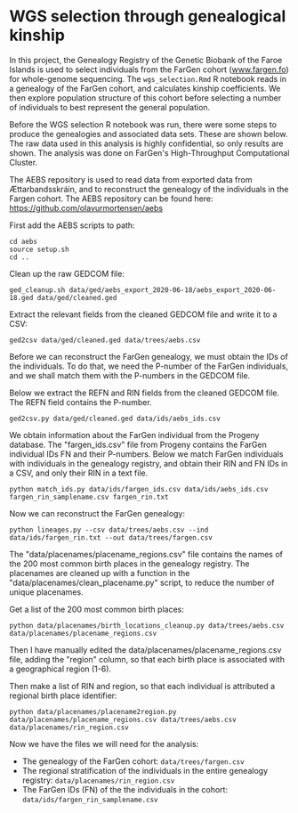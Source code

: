 # WGS selection through genealogical kinship

In this project, the Genealogy Registry of the Genetic Biobank of the Faroe Islands is used to select individuals from the FarGen cohort (www.fargen.fo) for whole-genome sequencing. The `wgs_selection.Rmd` R notebook reads in a genealogy of the FarGen cohort, and calculates kinship coefficients. We then explore population structure of this cohort before selecting a number of individuals to best represent the general population.

Before the WGS selection R notebook was run, there were some steps to produce the genealogies and associated data sets. These are shown below. The raw data used in this analysis is highly confidential, so only results are shown. The analysis was done on FarGen's High-Throughput Computational Cluster.

The AEBS repository is used to read data from exported data from Ættarbandsskráin, and to reconstruct the genealogy of the individuals in the Fargen cohort. The AEBS repository can be found here: https://github.com/olavurmortensen/aebs

First add the AEBS scripts to path:

```
cd aebs
source setup.sh
cd ..
```

Clean up the raw GEDCOM file:

```
ged_cleanup.sh data/ged/aebs_export_2020-06-18/aebs_export_2020-06-18.ged data/ged/cleaned.ged
```

Extract the relevant fields from the cleaned GEDCOM file and write it to a CSV:

```
ged2csv data/ged/cleaned.ged data/trees/aebs.csv
```

Before we can reconstruct the FarGen genealogy, we must obtain the IDs of the individuals. To do that, we need the P-number of the FarGen individuals, and we shall match them with the P-numbers in the GEDCOM file.

Below we extract the REFN and RIN fields from the cleaned GEDCOM file. The REFN field contains the P-number.

```
ged2csv.py data/ged/cleaned.ged data/ids/aebs_ids.csv
```

We obtain information about the FarGen individual from the Progeny database. The "fargen_ids.csv" file from Progeny contains the FarGen individual IDs FN and their P-numbers. Below we match FarGen individuals with individuals in the genealogy registry, and obtain their RIN and FN IDs in a CSV, and only their RIN in a text file.

```
python match_ids.py data/ids/fargen_ids.csv data/ids/aebs_ids.csv fargen_rin_samplename.csv fargen_rin.txt
```

Now we can reconstruct the FarGen genealogy:

```
python lineages.py --csv data/trees/aebs.csv --ind data/ids/fargen_rin.txt --out data/trees/fargen.csv
```

The "data/placenames/placename_regions.csv" file contains the names of the 200 most common birth places in the genealogy registry. The placenames are cleaned up with a function in the "data/placenames/clean_placename.py" script, to reduce the number of unique placenames.

Get a list of the 200 most common birth places:

```
python data/placenames/birth_locations_cleanup.py data/trees/aebs.csv data/placenames/placename_regions.csv
```

Then I have manually edited the data/placenames/placename_regions.csv file, adding the "region" column, so that each birth place is associated with a geographical region (1-6).

Then make a list of RIN and region, so that each individual is attributed a regional birth place identifier:

```
python data/placenames/placename2region.py data/placenames/placename_regions.csv data/trees/aebs.csv data/placenames/rin_region.csv
```

Now we have the files we will need for the analysis:

* The genealogy of the FarGen cohort: `data/trees/fargen.csv`
* The regional stratification of the individuals in the entire genealogy registry: `data/placenames/rin_region.csv`
* The FarGen IDs (FN) of the the individuals in the cohort: `data/ids/fargen_rin_samplename.csv`
